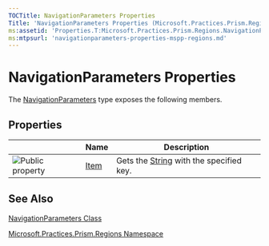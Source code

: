 ```yaml
---
TOCTitle: NavigationParameters Properties
Title: 'NavigationParameters Properties (Microsoft.Practices.Prism.Regions)'
ms:assetid: 'Properties.T:Microsoft.Practices.Prism.Regions.NavigationParameters'
ms:mtpsurl: 'navigationparameters-properties-mspp-regions.md'
---
```


# NavigationParameters Properties

The [NavigationParameters](https://msdn.microsoft.com/library/microsoft.practices.prism.regions.navigationparameters) type exposes the following members.

## Properties

<span id="propertyTableToggle"></span>
<table>

<thead>
<tr class="header">
<th> </th>
<th>Name</th>
<th>Description</th>
</tr>
</thead>
<tbody>
<tr class="odd">
<td><img src="https://msdn.microsoft.com/en-us/Dn736200.pubproperty(en-us,PandP.50).gif" title="Public property" /></td>
<td><a href="https://msdn.microsoft.com/library/microsoft.practices.prism.regions.navigationparameters.item(system.string)">Item</a></td>
<td><div class="summary">
Gets the <a href="http://msdn.microsoft.com/en-us/library/s1wwdcbf">String</a> with the specified key.
</div></td>
</tr>
</tbody>
</table>

## See Also
[NavigationParameters Class](https://msdn.microsoft.com/library/microsoft.practices.prism.regions.navigationparameters)

[Microsoft.Practices.Prism.Regions Namespace](https://msdn.microsoft.com/library/microsoft.practices.prism.regions)

